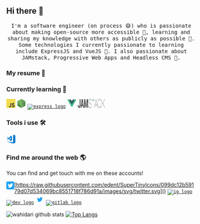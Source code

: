 ## Hi there 👋

<p align="center">
  <samp>
    I'm a software engineer (on process 😄) who is passionate about making open-source more accessible 🎯, learning and sharing my knowledge with others as publicly as possible 🔔. Some technologies I currently passionate to learning include ExpressJS and VueJS 💖. I also passionate about JAMstack, Progressive Web Apps and Headless CMS 🚀.
  </samp>
</p>

### My resume 📝

### Currently learning 🔖

<code>[<img src="https://raw.githubusercontent.com/github/explore/80688e429a7d4ef2fca1e82350fe8e3517d3494d/topics/javascript/javascript.png" alt="js logo" width="24" height="24">](https://developer.mozilla.org/en-US/docs/Web/JavaScript)</code>
<code>[<img src="https://raw.githubusercontent.com/github/explore/80688e429a7d4ef2fca1e82350fe8e3517d3494d/topics/nodejs/nodejs.png" alt="node logo" width="24" height="24">](https://nodejs.org/en/)</code>
<code>[<img src="https://avatars1.githubusercontent.com/u/5658226?s=200&v=4" alt="express logo" width="24" height="24">](https://expressjs.com/)</code>
<code>[<img src="https://raw.githubusercontent.com/github/explore/80688e429a7d4ef2fca1e82350fe8e3517d3494d/topics/vue/vue.png" alt="vue logo" width="24" height="24">](http://vuejs.org/)</code>
<code>[<img src="https://raw.githubusercontent.com/jamstack/jamstack.org/021eee521094290b65a120b8c43114f2ac49e5d8/src/img/jamstack-full-logo.svg" alt="jamstack logo" width="72" height="24">](https://jamstack.org/)</code>

### Tools i use 🛠️

<code>[<img src="https://raw.githubusercontent.com/github/explore/80688e429a7d4ef2fca1e82350fe8e3517d3494d/topics/visual-studio-code/visual-studio-code.png" alt="vsc logo" width="24" height="24">](https://code.visualstudio.com/)</code>

### Find me around the web 🌎
You can find and get touch with me on these accounts!

<a href="https://twitter.com/cs_vedant">
  <img align="left" alt="Vedant Jajoo Twitter" width="21px" src="https://raw.githubusercontent.com/edent/SuperTinyIcons/099dc12b59179d07d534069bc8551718f786d91a/images/svg/twitter.svg" />
</a>

[https://raw.githubusercontent.com/edent/SuperTinyIcons/099dc12b59179d07d534069bc8551718f786d91a/images/svg/twitter.svg]()
<code>[<img src="https://raw.githubusercontent.com/Delta456/Delta456/master/img/instagram.jpg" alt="ig logo" width="20" height="20">](https://www.instagram.com/wahid.ari)</code>
<code>[<img src="https://raw.githubusercontent.com/Delta456/Delta456/master/img/dev.png" alt="dev logo" width="20" height="20">](https://dev.to/wahidari)</code>
<code>[<img src="https://raw.githubusercontent.com/Delta456/Delta456/master/img/twitter.png" alt="twitter logo" width="24" height="24">](https://twitter.com/wahiidari)</code>
<code>[<img src="https://raw.githubusercontent.com/Delta456/Delta456/master/img/gitlab.png" alt="gitlab logo" width="20" height="20">](https://gitlab.com/wahidari)</code>

![wahidari github stats](https://github-readme-stats.vercel.app/api?username=wahidari&hide_border=true&title_color=0c0c0d&text_color=141414&icon_color=000&show_icons=true)
[![Top Langs](https://github-readme-stats.vercel.app/api/top-langs/?username=wahidari)](https://github.com/wahidari) 
